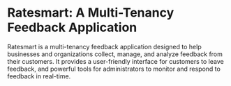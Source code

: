 # Ratesmart: A Multi-Tenancy Feedback Application
Ratesmart is a multi-tenancy feedback application designed to help businesses and organizations collect, manage, and analyze feedback from their customers. It provides a user-friendly interface for customers to leave feedback, and powerful tools for administrators to monitor and respond to feedback in real-time.
